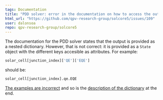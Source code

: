 ```yaml
---
tags: Documentation
title: "PDD solver: error in the documentation on how to access the output"
html_url: "https://github.com/qpv-research-group/solcore5/issues/109"
user: dalonsoa
repo: qpv-research-group/solcore5
---
```


The documentation for the PDD solver states that the output is provided as a nested dictionary. However, that is not correct: it is provided as a `State` object with the different keys accesible as attributes. For example:

```python
solar_cell[junction_index]['QE']['EQE']
```
should be:
```python
solar_cell[junction_index].qe.EQE
```
[The examples are incorrect](http://docs.solcore.solar/en/master/Solvers/DriftDiffusionUtilities.html#drift-diffusion-utilities) and so is the [description of the dictionary](http://docs.solcore.solar/en/master/Solvers/DriftDiffusionUtilities.html#output-dictionary) at the end. 
